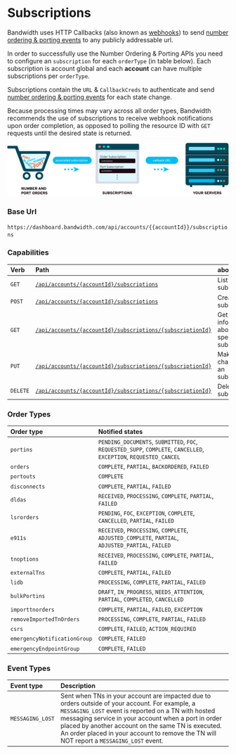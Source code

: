 # Subscriptions

Bandwidth uses HTTP Callbacks (also known as [webhooks](../guides/webhooks.md)) to send [number ordering & porting events](../../numbers/callbacks/orderNotification.md) to any publicly addressable url.

In order to successfully use the Number Ordering & Porting APIs you need to configure an `subscription` for each `orderType` (in table below). Each subscription is account global and each **account** can have multiple subscriptions per `orderType`.

Subscriptions contain the `URL` & `CallbackCreds` to authenticate and send [number ordering & porting events](../../numbers/callbacks/about.md) for each state change.

Because processing times may vary across all order types, Bandwidth recommends the use of subscriptions to receive webhook notifications upon order completion, as opposed to polling the resource ID with <code class="get">GET</code> requests until the desired state is returned.

![Subscriptions](static/images/subscriptions.png)

### Base Url
`https://dashboard.bandwidth.com/api/accounts/{{accountId}}/subscriptions`

### Capabilities
| Verb                               | Path                                                                                   | about                                         |
|:-----------------------------------|:---------------------------------------------------------------------------------------|:----------------------------------------------|
| <code class="get">GET</code>       | [`/api/accounts/{accountId}/subscriptions`](getSubscriptions.md)                       | List all subscriptions                        |
| <code class="post">POST</code>     | [`/api/accounts/{accountId}/subscriptions`](postSubscriptions.md)                      | Create an subscription                        |
| <code class="get">GET</code>       | [`/api/accounts/{accountId}/subscriptions/{subscriptionId}`](getSubscriptionsId.md)    | Get information about a specific subscription |
| <code class="put">PUT</code>       | [`/api/accounts/{accountId}/subscriptions/{subscriptionId}`](putSubscriptionsId.md)    | Make changes to an subscription               |
| <code class="delete">DELETE</code> | [`/api/accounts/{accountId}/subscriptions/{subscriptionId}`](deleteSubscriptionsId.md) | Delete an subscription                        |

### Order Types
| Order type               | Notified states                                                                                                     |
|:-------------------------|:--------------------------------------------------------------------------------------------------------------------|
| `portins`                | `PENDING_DOCUMENTS`, `SUBMITTED`, `FOC`, `REQUESTED_SUPP`, `COMPLETE`, `CANCELLED`, `EXCEPTION`, `REQUESTED_CANCEL` |
| `orders`                 | `COMPLETE`, `PARTIAL`, `BACKORDERED`, `FAILED`                                                                      |
| `portouts`               | `COMPLETE`                                                                                                          |
| `disconnects`            | `COMPLETE`, `PARTIAL`, `FAILED`                                                                                     |
| `dldas`                  | `RECEIVED`, `PROCESSING`, `COMPLETE`, `PARTIAL`, `FAILED`                                                           |
| `lsrorders`              | `PENDING`, `FOC`, `EXCEPTION`, `COMPLETE`, `CANCELLED`, `PARTIAL`, `FAILED`                                         |
| `e911s`                  | `RECEIVED`, `PROCESSING`, `COMPLETE`, `ADJUSTED_COMPLETE`, `PARTIAL`, `ADJUSTED_PARTIAL`, `FAILED`                  |
| `tnoptions`              | `RECEIVED`, `PROCESSING`, `COMPLETE`, `PARTIAL`, `FAILED`                                                           |
| `externalTns`            | `COMPLETE`, `PARTIAL`, `FAILED`                                                                                     |
| `lidb`                   | `PROCESSING`, `COMPLETE`, `PARTIAL`, `FAILED`                                                                       |
| `bulkPortins`            | `DRAFT`, `IN_PROGRESS`, `NEEDS_ATTENTION`, `PARTIAL`, `COMPLETED`, `CANCELLED`                                      |
| `importtnorders`         | `COMPLETE`, `PARTIAL`, `FAILED`, `EXCEPTION`                                                                        |
| `removeImportedTnOrders` | `PROCESSING`, `COMPLETE`, `PARTIAL`, `FAILED`                                                                       |
| `csrs`                   | `COMPLETE`, `FAILED`, `ACTION_REQUIRED`                                                                             |
| `emergencyNotificationGroup` | `COMPLETE`, `FAILED` |
| `emergencyEndpointGroup` | `COMPLETE`, `FAILED` |

### Event Types
| Event type       | Description                                                                                                                                                                                                                                                                                                                                                     |
|:-----------------|:----------------------------------------------------------------------------------------------------------------------------------------------------------------------------------------------------------------------------------------------------------------------------------------------------------------------------------------------------------------|
| `MESSAGING_LOST` | Sent when TNs in your account are impacted due to orders outside of your account. For example, a `MESSAGING_LOST` event is reported on a TN with hosted messaging service in your account when a port in order placed by another account on the same TN is executed. An order placed in your account to remove the TN will NOT report a `MESSAGING_LOST` event. |
